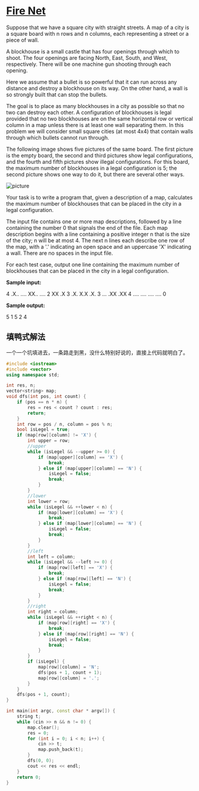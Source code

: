 # [Fire Net](https://zoj.pintia.cn/problem-sets/91827364500/problems/91827364501)
Suppose that we have a square city with straight streets. A map of a city is a square board with n rows and n columns, each representing a street or a piece of wall.

A blockhouse is a small castle that has four openings through which to shoot. The four openings are facing North, East, South, and West, respectively. There will be one machine gun shooting through each opening.

Here we assume that a bullet is so powerful that it can run across any distance and destroy a blockhouse on its way. On the other hand, a wall is so strongly built that can stop the bullets.

The goal is to place as many blockhouses in a city as possible so that no two can destroy each other. A configuration of blockhouses is legal provided that no two blockhouses are on the same horizontal row or vertical column in a map unless there is at least one wall separating them. In this problem we will consider small square cities (at most 4x4) that contain walls through which bullets cannot run through.

The following image shows five pictures of the same board. The first picture is the empty board, the second and third pictures show legal configurations, and the fourth and fifth pictures show illegal configurations. For this board, the maximum number of blockhouses in a legal configuration is 5; the second picture shows one way to do it, but there are several other ways.

![picture](https://images.ptausercontent.com/0000%2F1002%2F1002.gif)  

Your task is to write a program that, given a description of a map, calculates the maximum number of blockhouses that can be placed in the city in a legal configuration.

The input file contains one or more map descriptions, followed by a line containing the number 0 that signals the end of the file. Each map description begins with a line containing a positive integer n that is the size of the city; n will be at most 4. The next n lines each describe one row of the map, with a '.' indicating an open space and an uppercase 'X' indicating a wall. There are no spaces in the input file.

For each test case, output one line containing the maximum number of blockhouses that can be placed in the city in a legal configuration.

**Sample input:**

4
.X..
....
XX..
....
2
XX
.X
3
.X.
X.X
.X.
3
...
.XX
.XX
4
....
....
....
....
0

**Sample output:**

5
1
5
2
4

## 填鸭式解法
一个一个坑填进去，一条路走到黑，没什么特别好说的，直接上代码就明白了。  

```c++
#include <iostream>
#include <vector>
using namespace std;

int res, n;
vector<string> map;
void dfs(int pos, int count) {
    if (pos == n * n) {
        res = res < count ? count : res;
        return;
    }
    int row = pos / n, column = pos % n;
    bool isLegel = true;
    if (map[row][column] != 'X') {
        int upper = row;
        //upper
        while (isLegel && --upper >= 0) {
            if (map[upper][column] == 'X') {
                break;
            } else if (map[upper][column] == 'N') {
                isLegel = false;
                break;
            }
        }
        //lower
        int lower = row;
        while (isLegel && ++lower < n) {
            if (map[lower][column] == 'X') {
                break;
            } else if (map[lower][column] == 'N') {
                isLegel = false;
                break;
            }
        }
        //left
        int left = column;
        while (isLegel && --left >= 0) {
            if (map[row][left] == 'X') {
                break;
            } else if (map[row][left] == 'N') {
                isLegel = false;
                break;
            }
        }
        //right
        int right = column;
        while (isLegel && ++right < n) {
            if (map[row][right] == 'X') {
                break;
            } else if (map[row][right] == 'N') {
                isLegel = false;
                break;
            }
        }
        if (isLegel) {
            map[row][column] = 'N';
            dfs(pos + 1, count + 1);
            map[row][column] = '.';
        }
    }
    dfs(pos + 1, count);
}

int main(int argc, const char * argv[]) {
    string t;
    while (cin >> n && n != 0) {
        map.clear();
        res = 0;
        for (int i = 0; i < n; i++) {
            cin >> t;
            map.push_back(t);
        }
        dfs(0, 0);
        cout << res << endl;
    }
    return 0;
}
```









































